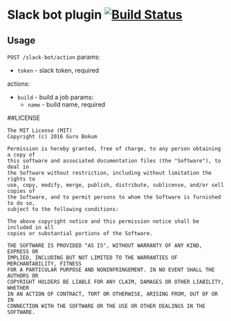 # Slack bot plugin [![Build Status](https://travis-ci.org/JIoJIaJIu/slack-bot-plugin.svg?branch=master)](https://travis-ci.org/JIoJIaJIu/slack-bot-plugin)

## Usage

`POST /slack-bot/action`
params:
* `token` - slack token, required

actions:
* `build` - build a job
  params:
  * `name` - build name, required

##LICENSE

```
The MIT License (MIT)
Copyright (c) 2016 Guro Bokum

Permission is hereby granted, free of charge, to any person obtaining a copy of
this software and associated documentation files (the "Software"), to deal in
the Software without restriction, including without limitation the rights to
use, copy, modify, merge, publish, distribute, sublicense, and/or sell copies of
the Software, and to permit persons to whom the Software is furnished to do so,
subject to the following conditions:

The above copyright notice and this permission notice shall be included in all
copies or substantial portions of the Software.

THE SOFTWARE IS PROVIDED "AS IS", WITHOUT WARRANTY OF ANY KIND, EXPRESS OR
IMPLIED, INCLUDING BUT NOT LIMITED TO THE WARRANTIES OF MERCHANTABILITY, FITNESS
FOR A PARTICULAR PURPOSE AND NONINFRINGEMENT. IN NO EVENT SHALL THE AUTHORS OR
COPYRIGHT HOLDERS BE LIABLE FOR ANY CLAIM, DAMAGES OR OTHER LIABILITY, WHETHER
IN AN ACTION OF CONTRACT, TORT OR OTHERWISE, ARISING FROM, OUT OF OR IN
CONNECTION WITH THE SOFTWARE OR THE USE OR OTHER DEALINGS IN THE SOFTWARE.
```
